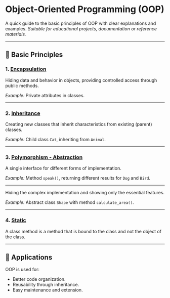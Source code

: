 # Object-Oriented Programming (OOP)

A quick guide to the basic principles of OOP with clear explanations and examples.
*Suitable for educational projects, documentation or reference materials.*

---

## 📌 Basic Principles

### 1. [Encapsulation](https://github.com/wako8o/OOP/tree/main/07_encapsulation_lab)
Hiding data and behavior in objects, providing controlled access through public methods.

*Example:* Private attributes in classes.

---

### 2. [Inheritance](https://github.com/wako8o/OOP/tree/main/05_inheritance_lab)
Creating new classes that inherit characteristics from existing (parent) classes.

*Example:* Child class `Cat`, inheriting from `Animal`.

---
### 3. [Polymorphism - Abstraction](https://github.com/wako8o/OOP/tree/main/11_polymorphism_and_abstraction_lab)

A single interface for different forms of implementation.

*Example:* Method `speak()`, returning different results for `Dog` and `Bird`.

---
Hiding the complex implementation and showing only the essential features.

*Example:* Abstract class `Shape` with method `calculate_area()`.

---
### 4. [Static](https://github.com/wako8o/OOP/tree/main/09_static_and_class_methods_lab)

A class method is a method that is bound to the class and not the object of the class.


---

## 🎯 Applications
OOP is used for:
- Better code organization.
- Reusability through inheritance.
- Easy maintenance and extension.
